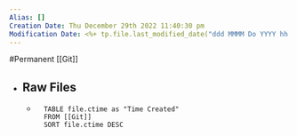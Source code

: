 ```yaml
---
Alias: []
Creation Date: Thu December 29th 2022 11:40:30 pm 
Modification Date: <%+ tp.file.last_modified_date("ddd MMMM Do YYYY hh:mm:ss a") %>
---
```

#Permanent [[Git]]

- ## Raw Files
	- ```dataview
		TABLE file.ctime as "Time Created"
		FROM [[Git]]
		SORT file.ctime DESC
		```